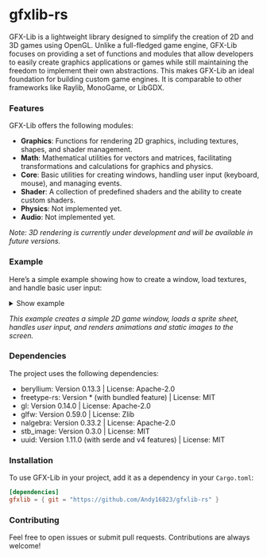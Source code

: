 # gfxlib-rs
GFX-Lib is a lightweight library designed to simplify the creation of 2D and 3D games using OpenGL. Unlike a full-fledged game engine, GFX-Lib focuses on providing a set of functions and modules that allow developers to easily create graphics applications or games while still maintaining the freedom to implement their own abstractions. This makes GFX-Lib an ideal foundation for building custom game engines. It is comparable to other frameworks like Raylib, MonoGame, or LibGDX.

### Features
GFX-Lib offers the following modules:

- **Graphics**: Functions for rendering 2D graphics, including textures, shapes, and shader management.
- **Math**: Mathematical utilities for vectors and matrices, facilitating transformations and calculations for graphics and physics.
- **Core**: Basic utilities for creating windows, handling user input (keyboard, mouse), and managing events.
- **Shader**: A collection of predefined shaders and the ability to create custom shaders.
- **Physics**: Not implemented yet.
- **Audio**: Not implemented yet.

*Note: 3D rendering is currently under development and will be available in future versions.*

### Example
Here’s a simple example showing how to create a window, load textures, and handle basic user input:

<details>
  <summary>Show example</summary>
    ```RUST
    use std::time::Instant;
    use gfx::core::transform::Transform2D;
    use gfx::graphics::camera::Camera;
    use gfx::graphics::game_window::Key;
    use gfx::graphics::game_window::Window;
    use gfx::graphics::image_texture::ImageTexture;
    use gfx::graphics::TextAlignment;
    use gfx::shader::prebuild_shader::FontShader;
    use gfx::shader::prebuild_shader::Texture2DShader;
    use gfx::math::Vector2;
    use gfx::math::Vector3;

    fn main() {
        // Create the main game window with dimensions 800x600 and the title "My Game".
        let mut window = Window::new(800, 600, "My Game", true);

        // Disable depth testing for this application.
        window.render_device.disable_depth_test();

        // Get the executable's path for resource loading.
        let binding = std::env::current_exe().unwrap().parent().unwrap().to_path_buf();
        let exe_path = binding.to_str().unwrap();
        println!("{}", exe_path);

        // Create a camera for rendering, with position and size set.
        let mut camera = Camera {
            size: Vector3::new(800.0, 600.0, 0.0),
            position: Vector3::new(0.0,0.0, 0.0),
            near: 1.0,
            far: -1.0
        };

        // Load a font to be used for rendering text.
        let mut font = window.render_device.load_font("C:/Users/andy1/Downloads/Gamer.ttf", 24);

        // Create render targets for different types of rendering operations.
        let mut animated_sprite_rt = window.render_device.create_render_target(800, 600);
        let mut sprite_rt = window.render_device.create_render_target(800, 600);
        let mut text_rt = window.render_device.create_render_target(800, 600);
        let mut rect_rt = window.render_device.create_render_target(800, 600);

        //Create a texture2d_shader for the texture rendering
        let mut texture2d_shader = Texture2DShader::build_shader_program();
        window.render_device.create_shader_program(&mut texture2d_shader);

        // Initialize various shader programs for rendering.
        let mut screen_shader = ScreenShader::build_shader_program();
        window.render_device.create_shader_program(&mut screen_shader);

        let mut font_shader = FontShader::build_shader_program();
        window.render_device.create_shader_program(&mut font_shader);

        // Load image textures for rendering sprites.
        let mut image = ImageTexture::load_from_file("C:/Users/andy1/Downloads/MainGuySpriteSheet.png");
        window.render_device.load_texture(&mut image);

        // Setup animation data for sprite frames.
        let mut last_frame = Instant::now();
        let mut current_frame_index = 0;
        let animation_frames = vec![
            utils::get_subimage(&mut image, 3, 4, 0, 0),
            utils::get_subimage(&mut image, 3, 4, 1, 0),
            utils::get_subimage(&mut image, 3, 4, 2, 0),
        ];
        let mut current_frame = animation_frames[0];

        // Initialize transforms for rendering objects.
        let mut player_transform = Transform2D::new(Vector2::new(0.0, 0.0), 0.0, Vector2::new(32.0, 32.0));

        // The main game loop runs until the window is closed.
        while !window.should_close() {
            // Process user input events.
            window.poll_events();

            // Update the animation frame based on time elapsed.
            if last_frame.elapsed().as_millis() > 100 {
                current_frame_index += 1;
                if current_frame_index == animation_frames.len() -1 {
                    current_frame_index = 0;
                }
                current_frame = animation_frames[current_frame_index];
                last_frame = Instant::now();
            }

            // Handle keyboard input for player movement or exiting the game.
            if window.key_down(Key::Left) || window.key_down(Key::A) {
                player_transform.translate_xy(-5.0, 0.0);
            }
            else if window.key_down(Key::Right) || window.key_down(Key::D) { 
                player_transform.translate_xy(5.0, 0.0);
            }
            else if window.key_down(Key::Escape) {
                window.close_window();
            }  

            // Set the viewport and camera for rendering.
            window.render_device.set_viewport(window.get_viewport());
            window.render_device.set_camera(&mut camera);

            // Render the animated sprite to its render target.
            window.render_device.resize_render_target(&mut animated_sprite_rt, window.get_viewport().size.x, window.get_viewport().size.y);
            window.render_device.bind_render_target(animated_sprite_rt);
            window.render_device.clear_color(Vector4::new(0.0, 0.0, 0.0, 0.0));
            window.render_device.clear();
            window.render_device.bind_shader_program(&mut texture2d_shader); 
            window.render_device.draw_sub_texture2d(player_transform.clone(), Vector2::new(current_frame.x, current_frame.y), Vector2::new(current_frame.width, current_frame.height), &mut image, Vector4::new(1.0, 1.0, 1.0, 1.0)); // Draw the texture as a subtexture
            window.render_device.unbind_shader_program();
            window.render_device.unbind_render_target();

            // Combine the render targets onto the screen in a specific order.
            window.render_device.clear_color(Vector4::new(0.07, 0.0, 0.05, 1.0));
            window.render_device.clear();
            window.render_device.bind_shader_program(&mut screen_shader);
            window.render_device.draw_render_target(sprite_rt);
            window.render_device.draw_render_target(animated_sprite_rt);
            window.render_device.unbind_shader_program();

            // Swap the buffers and display the rendered result
            window.swap_buffers();
        }

        // Cleanup the shaders, images, and render targets
        window.render_device.dispose_shader_program(&mut texture2d_shader);
        window.render_device.dispose_shader_program(&mut screen_shader);
        window.render_device.dispose_render_target(&mut sprite_rt);
        window.render_device.dispose_render_target(&mut animated_sprite_rt);
        window.render_device.dispose_image_texture(&mut image);
        window.render_device.dispose_font(&mut font);
        window.render_device.dispose();
        println!("Finished with error {}", window.render_device.get_error());
    }
    ```
</details>

*This example creates a simple 2D game window, loads a sprite sheet, handles user input, and renders animations and static images to the screen.*

### Dependencies
The project uses the following dependencies:
- beryllium: Version 0.13.3 | License: Apache-2.0
- freetype-rs: Version * (with bundled feature) | License: MIT
- gl: Version 0.14.0 | License: Apache-2.0
- glfw: Version 0.59.0 | License: Zlib
- nalgebra: Version 0.33.2 | License: Apache-2.0
- stb_image: Version 0.3.0 | License: MIT
- uuid: Version 1.11.0 (with serde and v4 features) | License: MIT

### Installation
To use GFX-Lib in your project, add it as a dependency in your `Cargo.toml`:

```toml
[dependencies]
gfxlib = { git = "https://github.com/Andy16823/gfxlib-rs" }
```

### Contributing
Feel free to open issues or submit pull requests. Contributions are always welcome!
